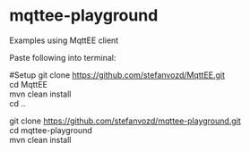 # mqttee-playground
Examples using MqttEE client

Paste following into terminal:

#Setup
git clone https://github.com/stefanvozd/MqttEE.git <br />
cd MqttEE <br />
mvn clean install <br />
cd .. <br />

git clone https://github.com/stefanvozd/mqttee-playground.git <br />
cd mqttee-playground <br />
mvn clean install

